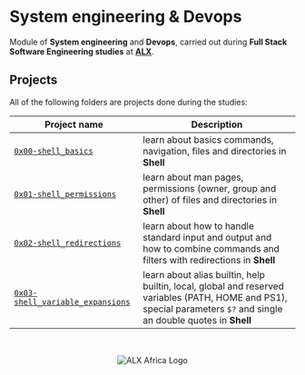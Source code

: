 # System engineering & Devops

Module of **System engineering** and **Devops**, carried out during **Full Stack Software Engineering studies** at **[ALX](https://www.alxafrica.com/)**.

## Projects

All of the following folders are projects done during the studies:

| Project name | Description |
| ------------ | ----------- |
| [`0x00-shell_basics`](https://github.com/MohammedDuke/alx-system_engineering-devops/tree/master/0x00-shell_basics) | learn about basics commands, navigation, files and directories in **Shell** |
| [`0x01-shell_permissions`](https://github.com/MohammedDuke/alx-system_engineering-devops/tree/master/0x01-shell_permissions) | learn about man pages, permissions (owner, group and other) of files and directories in **Shell** 
| [`0x02-shell_redirections`](https://github.com/MohammedDuke/alx-system_engineering-devops/tree/master/0x02-shell_redirections) | learn about how to handle standard input and output and how to combine commands and filters with redirections in **Shell** |
| [`0x03-shell_variable_expansions`](https://github.com/MohammedDuke/alx-system_engineering-devops/tree/master/0x03-shell_variables_expansions) | learn about alias builtin, help builtin, local, global and reserved variables (PATH, HOME and PS1), special parameters `$?` and single an double quotes in **Shell** |

<br>

<p align="center">
  <img src="http://www.alxafrica.com/wp-content/uploads/2022/01/header-logo.png"
    alt="ALX Africa Logo"
  >
  </p>

